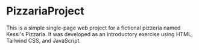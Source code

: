 # PizzariaProject
This is a simple single-page web project for a fictional pizzeria named Kessi's Pizzaria. It was developed as an introductory exercise using HTML, Tailwind CSS, and JavaScript.
